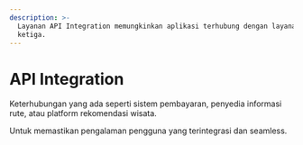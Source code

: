 ```yaml
---
description: >-
  Layanan API Integration memungkinkan aplikasi terhubung dengan layanan pihak
  ketiga.
---
```


# API Integration

Keterhubungan yang ada seperti sistem pembayaran, penyedia informasi rute, atau platform rekomendasi wisata.

Untuk memastikan pengalaman pengguna yang terintegrasi dan seamless.
